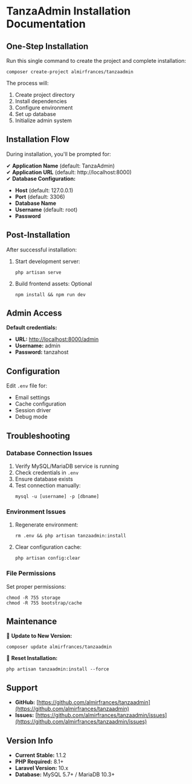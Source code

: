 # TanzaAdmin Installation Documentation

## One-Step Installation
Run this single command to create the project and complete installation:

```
composer create-project almirfrances/tanzaadmin
```

The process will:
1. Create project directory
2. Install dependencies
3. Configure environment
4. Set up database
5. Initialize admin system

## Installation Flow
During installation, you'll be prompted for:

✔ **Application Name** (default: TanzaAdmin)  
✔ **Application URL** (default: http://localhost:8000)  
✔ **Database Configuration:**  
  - **Host** (default: 127.0.0.1)  
  - **Port** (default: 3306)  
  - **Database Name**  
  - **Username** (default: root)  
  - **Password**  

## Post-Installation
After successful installation:

1. Start development server:  
   ```
   php artisan serve
   ```

2. Build frontend assets: Optional   
   ```
   npm install && npm run dev
   ```

## Admin Access
**Default credentials:**  
- **URL:** [http://localhost:8000/admin](http://localhost:8000/admin)  
- **Username:** admin  
- **Password:** tanzahost  

## Configuration
Edit `.env` file for:
- Email settings  
- Cache configuration  
- Session driver  
- Debug mode  

## Troubleshooting

### Database Connection Issues
1. Verify MySQL/MariaDB service is running  
2. Check credentials in `.env`  
3. Ensure database exists  
4. Test connection manually:  
   ```
   mysql -u [username] -p [dbname]
   ```

### Environment Issues
1. Regenerate environment:  
   ```
   rm .env && php artisan tanzaadmin:install
   ```
2. Clear configuration cache:  
   ```
   php artisan config:clear
   ```

### File Permissions
Set proper permissions:  
```
chmod -R 755 storage
chmod -R 755 bootstrap/cache
```

## Maintenance

🔹 **Update to New Version:**  
```
composer update almirfrances/tanzaadmin
```

🔹 **Reset Installation:**  
```
php artisan tanzaadmin:install --force
```

## Support
- **GitHub:** [https://github.com/almirfrances/tanzaadmin](https://github.com/almirfrances/tanzaadmin)  
- **Issues:** [https://github.com/almirfrances/tanzaadmin/issues](https://github.com/almirfrances/tanzaadmin/issues)  

## Version Info
- **Current Stable:** 1.1.2  
- **PHP Required:** 8.1+  
- **Laravel Version:** 10.x  
- **Database:** MySQL 5.7+ / MariaDB 10.3+  
